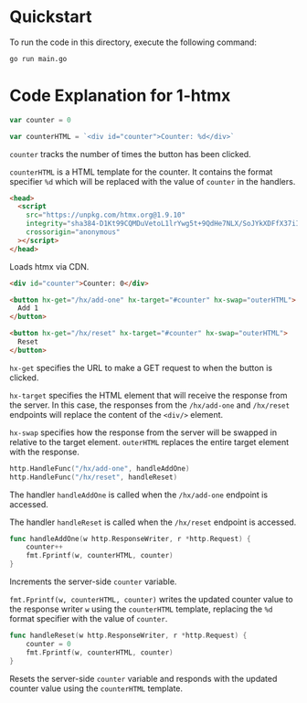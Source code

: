 # Quickstart

To run the code in this directory, execute the following command:

```bash
go run main.go
```

# Code Explanation for 1-htmx

```go
var counter = 0

var counterHTML = `<div id="counter">Counter: %d</div>`
```

`counter` tracks the number of times the button has been clicked.

`counterHTML` is a HTML template for the counter. It contains the format specifier `%d` which will be replaced with the value of `counter` in the handlers.

```html
<head>
  <script
    src="https://unpkg.com/htmx.org@1.9.10"
    integrity="sha384-D1Kt99CQMDuVetoL1lrYwg5t+9QdHe7NLX/SoJYkXDFfX37iInKRy5xLSi8nO7UC"
    crossorigin="anonymous"
  ></script>
</head>
```

Loads htmx via CDN.

```html
<div id="counter">Counter: 0</div>

<button hx-get="/hx/add-one" hx-target="#counter" hx-swap="outerHTML">
  Add 1
</button>

<button hx-get="/hx/reset" hx-target="#counter" hx-swap="outerHTML">
  Reset
</button>
```

`hx-get` specifies the URL to make a GET request to when the button is clicked.

`hx-target` specifies the HTML element that will receive the response from the server. In this case, the responses from the `/hx/add-one` and `/hx/reset` endpoints will replace the content of the `<div/>` element.

`hx-swap` specifies how the response from the server will be swapped in relative to the target element. `outerHTML` replaces the entire target element with the response.

```go
http.HandleFunc("/hx/add-one", handleAddOne)
http.HandleFunc("/hx/reset", handleReset)
```

The handler `handleAddOne` is called when the `/hx/add-one` endpoint is accessed.

The handler `handleReset` is called when the `/hx/reset` endpoint is accessed.

```go
func handleAddOne(w http.ResponseWriter, r *http.Request) {
	counter++
	fmt.Fprintf(w, counterHTML, counter)
}
```

Increments the server-side `counter` variable.

`fmt.Fprintf(w, counterHTML, counter)` writes the updated counter value to the response writer `w` using the `counterHTML` template, replacing the `%d` format specifier with the value of `counter`.

```go
func handleReset(w http.ResponseWriter, r *http.Request) {
	counter = 0
	fmt.Fprintf(w, counterHTML, counter)
}
```

Resets the server-side `counter` variable and responds with the updated counter value using the `counterHTML` template.
